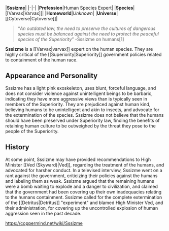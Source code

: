 |**Sssizme**|
|-|-|
|**Profession**|Human Species Expert|
|**Species**|[[Varvax\|Varvax]]|
|**Homeworld**|*Unknown*|
|**Universe**|[[Cytoverse\|Cytoverse]]|

>“*An outdated law, the need to preserve the cultures of dangerous species must be balanced against the need to protect the peaceful species of the Superiority*”
\-Sssizme on humans[1]


**Sssizme** is a [[Varvax\|varvax]] expert on the human species. They are highly critical of the [[Superiority\|Superiority]] government policies related to containment of the human race.

## Appearance and Personality
Sssizme has a light pink exoskeleton, uses blunt, forceful language, and does not consider violence against unintelligent beings to be barbaric, indicating they have more aggressive views than is typically seen in members of the Superiority.
They are prejudiced against human kind, believing humans to be unintelligent and akin to insects, and advocate for the extermination of the species. Sssizme does not believe that the humans should have been preserved under Superiority law, finding the benefits of retaining human culture to be outweighed by the threat they pose to the people of the Superiority.

## History
At some point, Sssizme may have provided recommendations to High Minister [[Ved (Skyward)\|Ved]], regarding the treatment of the humans, and advocated for harsher conduct.
In a televised interview, Sssizme went on a rant against the government, criticizing their policies against the humans and labeling them as weak. Sssizme argued that the remaining humans were a bomb waiting to explode and a danger to civilization, and claimed that the government had been covering up their own inadequacies relating to the humans containment. Sssizme called for the complete extermination of the [[Detritus\|Detritus]] "experiment" and blamed High Minister Ved, and their administration, for covering up the uncontrolled explosion of human aggression seen in the past decade.



https://coppermind.net/wiki/Sssizme